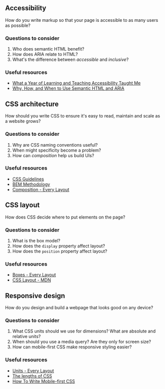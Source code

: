## Accessibility

How do you write markup so that your page is accessible to as many users as possible?

### Questions to consider

1. Who does semantic HTML benefit?
1. How does ARIA relate to HTML?
1. What's the difference between _accessible_ and _inclusive_?

### Useful resources

- [What a Year of Learning and Teaching Accessibility Taught Me](https://www.24a11y.com/2019/what-a-year-of-learning-and-teaching-accessibility-taught-me/)
- [Why, How, and When to Use Semantic HTML and ARIA](https://css-tricks.com/why-how-and-when-to-use-semantic-html-and-aria/)

## CSS architecture

How should you write CSS to ensure it's easy to read, maintain and scale as a website grows?

### Questions to consider

1. Why are CSS naming conventions useful?
1. When might specificity become a problem?
1. How can _composition_ help us build UIs?

### Useful resources

- [CSS Guidelines](https://cssguidelin.es/)
- [BEM Methodology](http://getbem.com/introduction/)
- [Composition - Every Layout](https://every-layout.dev/rudiments/composition/)

## CSS layout

How does CSS decide where to put elements on the page?

### Questions to consider

1. What is the box model?
1. How does the `display` property affect layout?
1. How does the `position` property affect layout?

### Useful resources

- [Boxes - Every Layout](https://every-layout.dev/rudiments/boxes/)
- [CSS Layout - MDN](https://developer.mozilla.org/en-US/docs/Learn/CSS/CSS_layout)

## Responsive design

How do you design and build a webpage that looks good on any device?

### Questions to consider

1. What CSS units should we use for dimensions? What are absolute and relative units?
1. When should you use a media query? Are they only for screen size?
1. How can mobile-first CSS make responsive styling easier?

### Useful resources

- [Units - Every Layout](https://every-layout.dev/rudiments/units/)
- [The lengths of CSS](https://css-tricks.com/the-lengths-of-css/)
- [How To Write Mobile-first CSS](https://zellwk.com/blog/how-to-write-mobile-first-css/)
